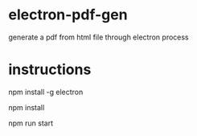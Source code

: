 # electron-pdf-gen
generate a pdf from html file through electron process

# instructions
npm install -g electron

npm install

npm run start

